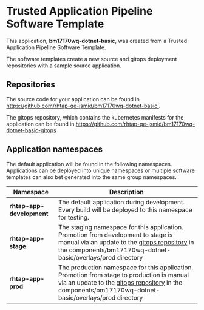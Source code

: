# Trusted Application Pipeline Software Template

This application, **bm17170wq-dotnet-basic**, was created from a Trusted Application Pipeline Software Template.

The software templates create a new source and gitops deployment repositories with a sample source application. 

## Repositories

The source code for your application can be found in [https://github.com/rhtap-qe-jsmid/bm17170wq-dotnet-basic ](https://github.com/rhtap-qe-jsmid/bm17170wq-dotnet-basic ).
 
The gitops repository, which contains the kubernetes manifests for the application can be found in 
[https://github.com/rhtap-qe-jsmid/bm17170wq-dotnet-basic-gitops ](https://github.com/rhtap-qe-jsmid/bm17170wq-dotnet-basic-gitops ) 

## Application namespaces 

The default application will be found in the following namespaces. Applications can be deployed into unique namespaces or multiple software templates can also bet generated into the same group namespaces.  

|  Namespace   |  Description   |  
| -------- | -------- |   
| **rhtap-app-development** | The default application during development. Every build will be deployed to this namespace for testing. | 
| **rhtap-app-stage** | The staging namespace for this application. Promotion from development to stage is manual via an update to the [gitops repository](https://github.com/rhtap-qe-jsmid/bm17170wq-dotnet-basic-gitops ) in the components/bm17170wq-dotnet-basic/overlays/prod directory |  
| **rhtap-app-prod** | The production namespace for this application. Promotion from stage to production is manual via an update to the [gitops repository](https://github.com/rhtap-qe-jsmid/bm17170wq-dotnet-basic-gitops ) in the components/bm17170wq-dotnet-basic/overlays/prod directory | 